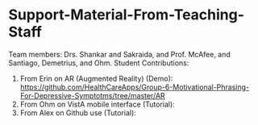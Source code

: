 # Support-Material-From-Teaching-Staff
Team members: Drs. Shankar and Sakraida, and Prof. McAfee, and Santiago, Demetrius, and Ohm. 
Student Contributions: 
1. From Erin on AR (Augmented Reality) (Demo): https://github.com/HealthCareApps/Group-6-Motivational-Phrasing-For-Depressive-Symptotms/tree/master/AR 
2. From Ohm on VistA mobile interface (Tutorial):
3. From Alex on Github use (Tutorial): 
